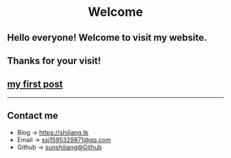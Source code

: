 # <center> Welcome  
## Hello everyone! Welcome to visit my website.  
## Thanks for your visit!

## [my first post](_post/2022-07-28-first-post.md)



---

## Contact me

* Blog -> <https://shijiang.tk>
* Email -> <ssj1595329871@qq.com>
* Github -> [sunshijiang@Github](https://github.com/sunshijiang)

